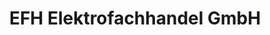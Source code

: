 ---
title: "EFH Elektrofachhandel GmbH"
url: /bestwig/efh-elektrofachhandel-gmbh/
shop: Elektronik
---